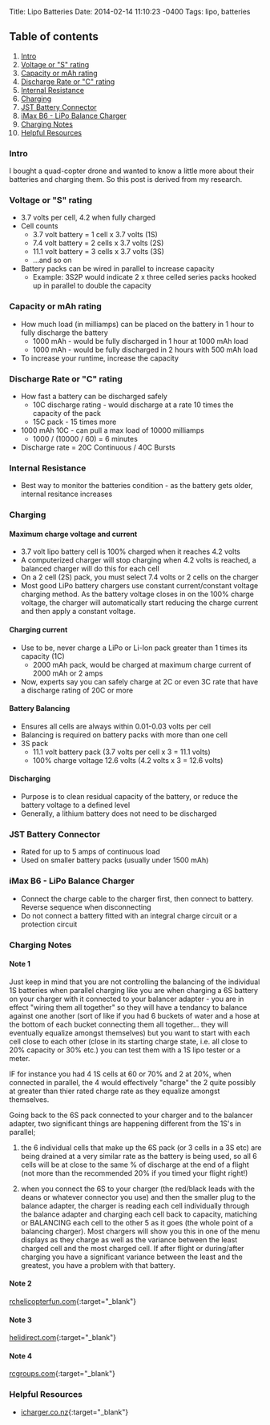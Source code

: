 Title: Lipo Batteries
Date: 2014-02-14 11:10:23 -0400
Tags: lipo, batteries

## Table of contents
1. [Intro](#intro)
2. [Voltage or "S" rating](#voltage)
3. [Capacity or mAh rating](#capactiy)
4. [Discharge Rate or "C" rating](#discharge)
5. [Internal Resistance](#resistance)
6. [Charging](#charging)
7. [JST Battery Connector](#connector)
8. [iMax B6 - LiPo Balance Charger](#charger)
9. [Charging Notes](#charging_notes)
10. [Helpful Resources](#resources)

### Intro <a name="intro"></a>

<!-- PELICAN_BEGIN_SUMMARY -->
I bought a quad-copter drone and wanted to know a little more about their batteries and charging them.  So this post is derived from my research.
<!-- PELICAN_END_SUMMARY -->

### Voltage or "S" rating <a name="voltage"></a>

* 3.7 volts per cell, 4.2 when fully charged
* Cell counts
    * 3.7 volt battery = 1 cell x 3.7 volts (1S)
    * 7.4 volt battery = 2 cells x 3.7 volts (2S)
    * 11.1 volt battery = 3 cells x 3.7 volts (3S)
    * ...and so on
* Battery packs can be wired in parallel to increase capacity
    * Example: 3S2P would indicate 2 x three celled series packs hooked up in parallel to double the capacity

### Capacity or mAh rating <a name="capacity"></a>

* How much load (in milliamps) can be placed on the battery in 1 hour to fully discharge the battery
    * 1000 mAh - would be fully discharged in 1 hour at 1000 mAh load
    * 1000 mAh - would be fully discharged in 2 hours with 500 mAh load
* To increase your runtime, increase the capacity

### Discharge Rate or "C" rating <a name="discharge"></a>

* How fast a battery can be discharged safely
    * 10C discharge rating - would discharge at a rate 10 times the capacity of the pack
    * 15C pack - 15 times more
* 1000 mAh 10C - can pull a max load of 10000 milliamps
    * 1000 / (10000 / 60) = 6 minutes
* Discharge rate = 20C Continuous / 40C Bursts

### Internal Resistance <a name="resistance"></a>

* Best way to monitor the batteries condition - as the battery gets older, internal resitance increases

### Charging <a name="charging"></a>

#### Maximum charge voltage and current

* 3.7 volt lipo battery cell is 100% charged when it reaches 4.2 volts
* A computerized charger will stop charging when 4.2 volts is reached, a balanced charger will do this for each cell
* On a 2 cell (2S) pack, you must select 7.4 volts or 2 cells on the charger
* Most good LiPo battery chargers use constant current/constant voltage charging method.  As the battery voltage closes in on the 100% charge voltage, the charger will automatically start reducing the charge current and then apply a constant voltage.

#### Charging current

* Use to be, never charge a LiPo or Li-Ion pack greater than 1 times its capacity (1C)
    * 2000 mAh pack, would be charged at maximum charge current of 2000 mAh or 2 amps
* Now, experts say you can safely charge at 2C or even 3C rate that have a discharge rating of 20C or more

#### Battery Balancing

* Ensures all cells are always within 0.01-0.03 volts per cell
* Balancing is required on battery packs with more than one cell
* 3S pack
    * 11.1 volt battery pack (3.7 volts per cell x 3 = 11.1 volts)
    * 100% charge voltage 12.6 volts (4.2 volts x 3 = 12.6 volts)

#### Discharging

* Purpose is to clean residual capacity of the battery, or reduce the battery voltage to a defined level
* Generally, a lithium battery does not need to be discharged

### JST Battery Connector <a name="connector"></a>

* Rated for up to 5 amps of continuous load
* Used on smaller battery packs (usually under 1500 mAh)

### iMax B6 - LiPo Balance Charger <a name="charger"></a>

* Connect the charge cable to the charger first, then connect to battery.  Reverse sequence when disconnecting
* Do not connect a battery fitted with an integral charge circuit or a protection circuit

### Charging Notes <a name="charging_notes"></a>

#### Note 1

Just keep in mind that you are not controlling the balancing of the individual 1S batteries when parallel charging like you are when charging a 6S battery on your charger with it connected to your balancer adapter - you are in effect "wiring them all together" so they will have a tendancy to balance against one another (sort of like if you had 6 buckets of water and a hose at the bottom of each bucket connecting them all together... they will eventually equalize amongst themselves) but you want to start with each cell close to each other (close in its starting charge state, i.e. all close to 20% capacity or 30% etc.) you can test them with a 1S lipo tester or a meter. 

IF for instance you had 4 1S cells at 60 or 70% and 2 at 20%, when connected in parallel, the 4 would effectively "charge" the 2 quite possibly at greater than thier rated charge rate as they equalize amongst themselves.

Going back to the 6S pack connected to your charger and to the balancer adapter, two significant things are happening different from the 1S's in parallel;

1. the 6 individual cells that make up the 6S pack (or 3 cells in a 3S etc) are being drained at a very similar rate as the battery is being used, so all 6 cells will be at close to the same % of discharge at the end of a flight (not more than the recommended 20% if you timed your flight right!)

2. when you connect the 6S to your charger (the red/black leads with the deans or whatever connector you use) and then the smaller plug to the balance adapter, the charger is reading each cell individually through the balance adapter and charging each cell back to capacity, matiching or BALANCING each cell to the other 5 as it goes (the whole point of a balancing charger). Most chargers will show you this in one of the menu displays as they charge as well as the variance between the least charged cell and the most charged cell. If after flight or during/after charging you have a significant variance between the least and the greatest, you have a problem with that battery.

#### Note 2

[rchelicopterfun.com](http://www.rchelicopterfun.com/parallel-lipo-charging.html){:target="_blank"}

#### Note 3

[helidirect.com](http://helidirect.com/hyperion-6-port-parallel-charge-adapter-for-1s-um-lipoly-p-18642.hdx){:target="_blank"}

#### Note 4

[rcgroups.com](http://www.rcgroups.com/forums/showthread.php?t=1604502){:target="_blank"}

### Helpful Resources <a name="resources"></a>

* [icharger.co.nz](http://www.icharger.co.nz/articles/ArticleId/6/Introduction-To-Lipo-Batteries.aspx){:target="_blank"}